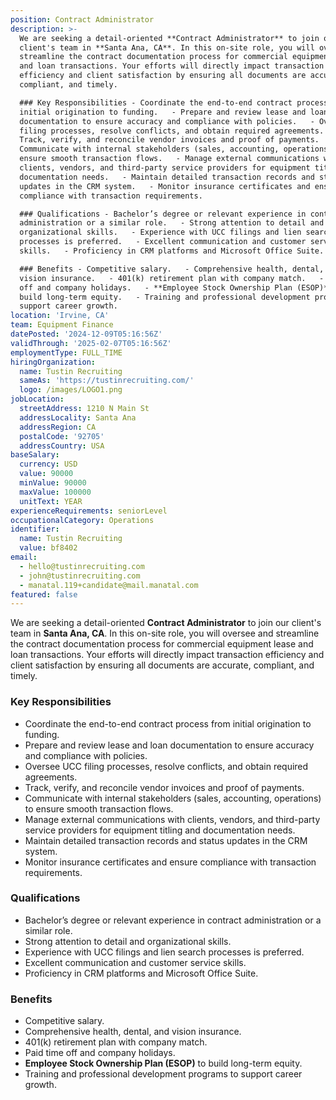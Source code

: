 ```yaml
---
position: Contract Administrator
description: >-
  We are seeking a detail-oriented **Contract Administrator** to join our
  client's team in **Santa Ana, CA**. In this on-site role, you will oversee and
  streamline the contract documentation process for commercial equipment lease
  and loan transactions. Your efforts will directly impact transaction
  efficiency and client satisfaction by ensuring all documents are accurate,
  compliant, and timely.  

  ### Key Responsibilities - Coordinate the end-to-end contract process from
  initial origination to funding.   - Prepare and review lease and loan
  documentation to ensure accuracy and compliance with policies.   - Oversee UCC
  filing processes, resolve conflicts, and obtain required agreements.   -
  Track, verify, and reconcile vendor invoices and proof of payments.   -
  Communicate with internal stakeholders (sales, accounting, operations) to
  ensure smooth transaction flows.   - Manage external communications with
  clients, vendors, and third-party service providers for equipment titling and
  documentation needs.   - Maintain detailed transaction records and status
  updates in the CRM system.   - Monitor insurance certificates and ensure
  compliance with transaction requirements.  

  ### Qualifications - Bachelor’s degree or relevant experience in contract
  administration or a similar role.   - Strong attention to detail and
  organizational skills.   - Experience with UCC filings and lien search
  processes is preferred.   - Excellent communication and customer service
  skills.   - Proficiency in CRM platforms and Microsoft Office Suite.  

  ### Benefits - Competitive salary.   - Comprehensive health, dental, and
  vision insurance.   - 401(k) retirement plan with company match.   - Paid time
  off and company holidays.   - **Employee Stock Ownership Plan (ESOP)** to
  build long-term equity.   - Training and professional development programs to
  support career growth.
location: 'Irvine, CA'
team: Equipment Finance
datePosted: '2024-12-09T05:16:56Z'
validThrough: '2025-02-07T05:16:56Z'
employmentType: FULL_TIME
hiringOrganization:
  name: Tustin Recruiting
  sameAs: 'https://tustinrecruiting.com/'
  logo: /images/LOGO1.png
jobLocation:
  streetAddress: 1210 N Main St
  addressLocality: Santa Ana
  addressRegion: CA
  postalCode: '92705'
  addressCountry: USA
baseSalary:
  currency: USD
  value: 90000
  minValue: 90000
  maxValue: 100000
  unitText: YEAR
experienceRequirements: seniorLevel
occupationalCategory: Operations
identifier:
  name: Tustin Recruiting
  value: bf8402
email:
  - hello@tustinrecruiting.com
  - john@tustinrecruiting.com
  - manatal.119+candidate@mail.manatal.com
featured: false
---
```


We are seeking a detail-oriented **Contract Administrator** to join our client's team in **Santa Ana, CA**. In this on-site role, you will oversee and streamline the contract documentation process for commercial equipment lease and loan transactions. Your efforts will directly impact transaction efficiency and client satisfaction by ensuring all documents are accurate, compliant, and timely.  

### Key Responsibilities
- Coordinate the end-to-end contract process from initial origination to funding.  
- Prepare and review lease and loan documentation to ensure accuracy and compliance with policies.  
- Oversee UCC filing processes, resolve conflicts, and obtain required agreements.  
- Track, verify, and reconcile vendor invoices and proof of payments.  
- Communicate with internal stakeholders (sales, accounting, operations) to ensure smooth transaction flows.  
- Manage external communications with clients, vendors, and third-party service providers for equipment titling and documentation needs.  
- Maintain detailed transaction records and status updates in the CRM system.  
- Monitor insurance certificates and ensure compliance with transaction requirements.  

### Qualifications
- Bachelor’s degree or relevant experience in contract administration or a similar role.  
- Strong attention to detail and organizational skills.  
- Experience with UCC filings and lien search processes is preferred.  
- Excellent communication and customer service skills.  
- Proficiency in CRM platforms and Microsoft Office Suite.  

### Benefits
- Competitive salary.  
- Comprehensive health, dental, and vision insurance.  
- 401(k) retirement plan with company match.  
- Paid time off and company holidays.  
- **Employee Stock Ownership Plan (ESOP)** to build long-term equity.  
- Training and professional development programs to support career growth.  
